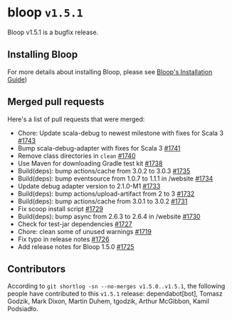 # bloop `v1.5.1`

Bloop v1.5.1 is a bugfix release.

## Installing Bloop

For more details about installing Bloop, please see
[Bloop's Installation Guide](https://scalacenter.github.io/bloop/setup))

## Merged pull requests

Here's a list of pull requests that were merged:

- Chore: Update scala-debug to newest milestone with fixes for Scala 3 [#1743]
- Bump scala-debug-adapter with fixes for Scala 3 [#1741]
- Remove class directories in `clean` [#1740]
- Use Maven for downloading Gradle test kit [#1738]
- Build(deps): bump actions/cache from 3.0.2 to 3.0.3 [#1735]
- Build(deps): bump eventsource from 1.0.7 to 1.1.1 in /website [#1734]
- Update debug adapter version to 2.1.0-M1 [#1733]
- Build(deps): bump actions/upload-artifact from 2 to 3 [#1732]
- Build(deps): bump actions/cache from 3.0.1 to 3.0.2 [#1731]
- Fix scoop install script [#1729]
- Build(deps): bump async from 2.6.3 to 2.6.4 in /website [#1730]
- Check for test-jar dependencies [#1727]
- Chore: clean some of unused warnings [#1719]
- Fix typo in release notes [#1726]
- Add release notes for Bloop 1.5.0 [#1725]

[#1743]: https://github.com/scalacenter/bloop/pull/1743
[#1741]: https://github.com/scalacenter/bloop/pull/1741
[#1740]: https://github.com/scalacenter/bloop/pull/1740
[#1738]: https://github.com/scalacenter/bloop/pull/1738
[#1735]: https://github.com/scalacenter/bloop/pull/1735
[#1734]: https://github.com/scalacenter/bloop/pull/1734
[#1733]: https://github.com/scalacenter/bloop/pull/1733
[#1732]: https://github.com/scalacenter/bloop/pull/1732
[#1731]: https://github.com/scalacenter/bloop/pull/1731
[#1729]: https://github.com/scalacenter/bloop/pull/1729
[#1730]: https://github.com/scalacenter/bloop/pull/1730
[#1727]: https://github.com/scalacenter/bloop/pull/1727
[#1719]: https://github.com/scalacenter/bloop/pull/1719
[#1726]: https://github.com/scalacenter/bloop/pull/1726
[#1725]: https://github.com/scalacenter/bloop/pull/1725

## Contributors

According to `git shortlog -sn --no-merges v1.5.0..v1.5.1`, the following people
have contributed to this `v1.5.1` release: dependabot[bot], Tomasz Godzik, Mark
Dixon, Martin Duhem, tgodzik, Arthur McGibbon, Kamil Podsiadło.
